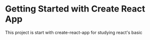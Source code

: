 # Getting Started with Create React App

This project is start with create-react-app for studying react's basic

